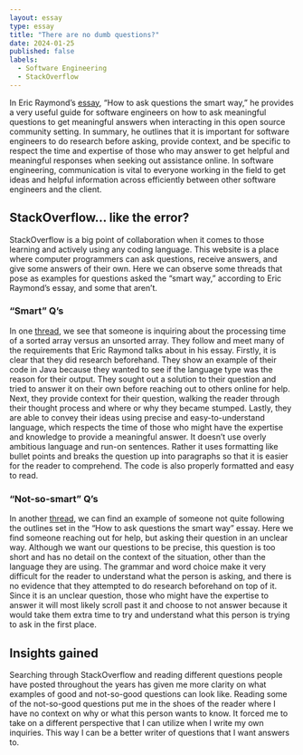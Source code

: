 ```yaml
---
layout: essay
type: essay
title: "There are no dumb questions?"
date: 2024-01-25
published: false
labels:
  - Software Engineering
  - StackOverflow
---
```


In Eric Raymond’s [essay](http://www.catb.org/esr/faqs/smart-questions.html), “How to ask questions the smart way,” he provides a very useful guide for software engineers on how to ask meaningful questions to get meaningful answers when interacting in this open source community setting. In summary, he outlines that it is important for software engineers to do research before asking, provide context, and be specific to respect the time and expertise of those who may answer to get helpful and meaningful responses when seeking out assistance online. In software engineering, communication is vital to everyone working in the field to get ideas and helpful information across efficiently between other software engineers and the client.

## StackOverflow… like the error?
StackOverflow is a big point of collaboration when it comes to those learning and actively using any coding language. This website is a place where computer programmers can ask questions, receive answers, and give some answers of their own. Here we can observe some threads that pose as examples for questions asked the “smart way,” according to Eric Raymond’s essay, and some that aren’t.

### “Smart” Q’s
In one [thread](https://stackoverflow.com/questions/11227809/why-is-processing-a-sorted-array-faster-than-processing-an-unsorted-array), we see that someone is inquiring about the processing time of a sorted array versus an unsorted array. They follow and meet many of the requirements that Eric Raymond talks about in his essay. Firstly, it is clear that they did research beforehand. They show an example of their code in Java because they wanted to see if the language type was the reason for their output. They sought out a solution to their question and tried to answer it on their own before reaching out to others online for help. Next, they provide context for their question, walking the reader through their thought process and where or why they became stumped. Lastly, they are able to convey their ideas using precise and easy-to-understand language, which respects the time of those who might have the expertise and knowledge to provide a meaningful answer. It doesn’t use overly ambitious language and run-on sentences. Rather it uses formatting like bullet points and breaks the question up into paragraphs so that it is easier for the reader to comprehend. The code is also properly formatted and easy to read.

### “Not-so-smart” Q’s
In another [thread](https://stackoverflow.com/questions/77884443/is-in-python-a-deep-json-parsing), we can find an example of someone not quite following the outlines set in the “How to ask questions the smart way” essay. Here we find someone reaching out for help, but asking their question in an unclear way. Although we want our questions to be precise, this question is too short and has no detail on the context of the situation, other than the language they are using. The grammar and word choice make it very difficult for the reader to understand what the person is asking, and there is no evidence that they attempted to do research beforehand on top of it. Since it is an unclear question, those who might have the expertise to answer it will most likely scroll past it and choose to not answer because it would take them extra time to try and understand what this person is trying to ask in the first place.

## Insights gained
Searching through StackOverflow and reading different questions people have posted throughout the years has given me more clarity on what examples of good and not-so-good questions can look like. Reading some of the not-so-good questions put me in the shoes of the reader where I have no context on why or what this person wants to know. It forced me to take on a different perspective that I can utilize when I write my own inquiries. This way I can be a better writer of questions that I want answers to.

